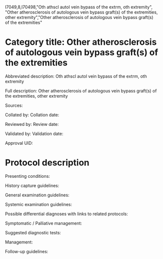 I7049,8,I70498,"Oth athscl autol vein bypass of the extrm, oth extremity", "Other atherosclerosis of autologous vein bypass graft(s) of the extremities, other extremity","Other atherosclerosis of autologous vein bypass graft(s) of the extremities"
# Category title: Other atherosclerosis of autologous vein bypass graft(s) of the extremities

Abbreviated description: Oth athscl autol vein bypass of the extrm, oth extremity

Full description: Other atherosclerosis of autologous vein bypass graft(s) of the extremities, other extremity

Sources:

Collated by:
Collation date:

Reviewed by:
Review date:

Validated by:
Validation date:

Approval UID:

# Protocol description

Presenting conditions:

History capture guidelines:

General examination guidelines:

Systemic examination guidelines:

Possible differential diagnoses with links to related protocols:

Symptomatic / Palliative management:

Suggested diagnostic tests:

Management:

Follow-up guidelines:
